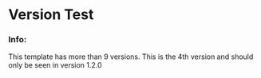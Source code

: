 # Version Test


### Info:

 This template has more than 9 versions.  This is the 4th version and should only be seen in version 1.2.0